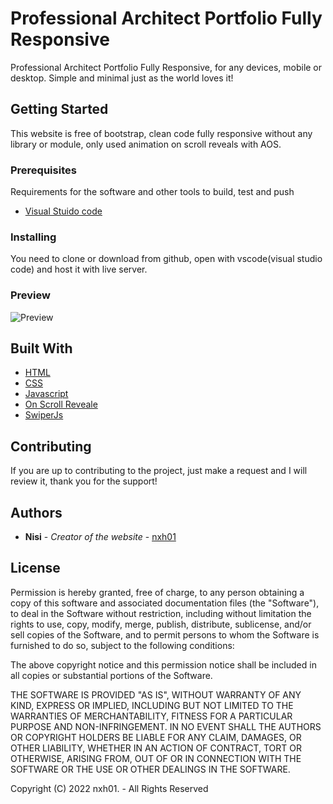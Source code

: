 # Professional Architect Portfolio Fully Responsive

Professional Architect Portfolio Fully Responsive, for any devices, mobile or desktop. Simple and minimal just as the world loves it!

## Getting Started

This website is free of bootstrap, clean code fully responsive without any library or module, only used animation on scroll reveals with AOS.

### Prerequisites

Requirements for the software and other tools to build, test and push 
- [Visual Stuido code](https://code.visualstudio.com/)

### Installing

You need to clone or download from github, open with vscode(visual studio code) and host it with live server.

### Preview
![Preview](https://user-images.githubusercontent.com/80894732/152311779-e830f626-df40-464e-a4ac-105f010c7cd1.png)

## Built With

  - [HTML]()
  - [CSS]()
  - [Javascript]()
  - [On Scroll Reveale](https://michalsnik.github.io/aos/)
  - [SwiperJs](https://swiperjs.com/)

## Contributing
If you are up to contributing to the project, just make a request and I will review it, thank you for the support!

## Authors

  - **Nisi** - *Creator of the website* -
    [nxh01](https://github.com/nxh01)

## License

Permission is hereby granted, free of charge, to any person obtaining a copy
of this software and associated documentation files (the "Software"), to deal
in the Software without restriction, including without limitation the rights
to use, copy, modify, merge, publish, distribute, sublicense, and/or sell
copies of the Software, and to permit persons to whom the Software is
furnished to do so, subject to the following conditions:

The above copyright notice and this permission notice shall be included in all
copies or substantial portions of the Software.

THE SOFTWARE IS PROVIDED "AS IS", WITHOUT WARRANTY OF ANY KIND, EXPRESS OR
IMPLIED, INCLUDING BUT NOT LIMITED TO THE WARRANTIES OF MERCHANTABILITY,
FITNESS FOR A PARTICULAR PURPOSE AND NON-INFRINGEMENT. IN NO EVENT SHALL THE
AUTHORS OR COPYRIGHT HOLDERS BE LIABLE FOR ANY CLAIM, DAMAGES, OR OTHER
LIABILITY, WHETHER IN AN ACTION OF CONTRACT, TORT OR OTHERWISE, ARISING FROM,
OUT OF OR IN CONNECTION WITH THE SOFTWARE OR THE USE OR OTHER DEALINGS IN THE
SOFTWARE.

Copyright (C) 2022 nxh01. - All Rights Reserved 
